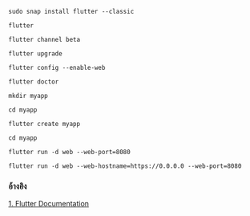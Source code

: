 ```
sudo snap install flutter --classic
```
```
flutter
```
```
flutter channel beta
```
```
flutter upgrade
```
```
flutter config --enable-web
```
```
flutter doctor
```
```
mkdir myapp
```
```
cd myapp
```
```
flutter create myapp
```
```
cd myapp
```
```
flutter run -d web --web-port=8080
```

```
flutter run -d web --web-hostname=https://0.0.0.0 --web-port=8080
```


### อ้างอิง
[1. Flutter Documentation](https://flutter.dev/)
